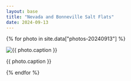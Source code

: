 ```yaml
---
layout: base
title: "Nevada and Bonneville Salt Flats"
date: 2024-09-13
---
```


{% for photo in site.data["photos-20240913"] %}
  <div>
    <img src="{{ site.baseurl }}/photos/{{ photo.file }}" alt="{{ photo.caption }}">
    <p>{{ photo.caption }}</p>
  </div>
{% endfor %}